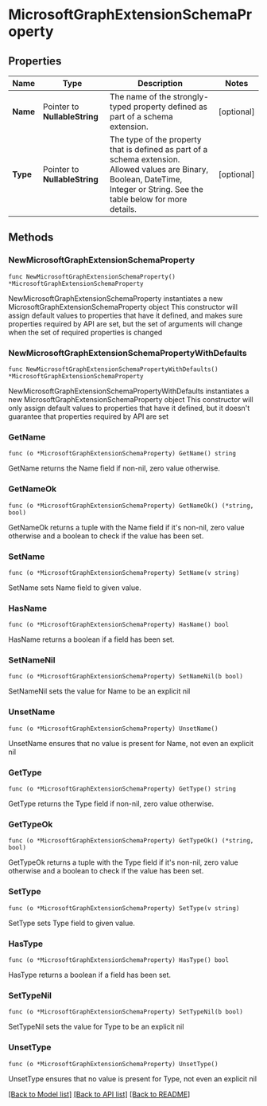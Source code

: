 # MicrosoftGraphExtensionSchemaProperty

## Properties

Name | Type | Description | Notes
------------ | ------------- | ------------- | -------------
**Name** | Pointer to **NullableString** | The name of the strongly-typed property defined as part of a schema extension. | [optional] 
**Type** | Pointer to **NullableString** | The type of the property that is defined as part of a schema extension.  Allowed values are Binary, Boolean, DateTime, Integer or String.  See the table below for more details. | [optional] 

## Methods

### NewMicrosoftGraphExtensionSchemaProperty

`func NewMicrosoftGraphExtensionSchemaProperty() *MicrosoftGraphExtensionSchemaProperty`

NewMicrosoftGraphExtensionSchemaProperty instantiates a new MicrosoftGraphExtensionSchemaProperty object
This constructor will assign default values to properties that have it defined,
and makes sure properties required by API are set, but the set of arguments
will change when the set of required properties is changed

### NewMicrosoftGraphExtensionSchemaPropertyWithDefaults

`func NewMicrosoftGraphExtensionSchemaPropertyWithDefaults() *MicrosoftGraphExtensionSchemaProperty`

NewMicrosoftGraphExtensionSchemaPropertyWithDefaults instantiates a new MicrosoftGraphExtensionSchemaProperty object
This constructor will only assign default values to properties that have it defined,
but it doesn't guarantee that properties required by API are set

### GetName

`func (o *MicrosoftGraphExtensionSchemaProperty) GetName() string`

GetName returns the Name field if non-nil, zero value otherwise.

### GetNameOk

`func (o *MicrosoftGraphExtensionSchemaProperty) GetNameOk() (*string, bool)`

GetNameOk returns a tuple with the Name field if it's non-nil, zero value otherwise
and a boolean to check if the value has been set.

### SetName

`func (o *MicrosoftGraphExtensionSchemaProperty) SetName(v string)`

SetName sets Name field to given value.

### HasName

`func (o *MicrosoftGraphExtensionSchemaProperty) HasName() bool`

HasName returns a boolean if a field has been set.

### SetNameNil

`func (o *MicrosoftGraphExtensionSchemaProperty) SetNameNil(b bool)`

 SetNameNil sets the value for Name to be an explicit nil

### UnsetName
`func (o *MicrosoftGraphExtensionSchemaProperty) UnsetName()`

UnsetName ensures that no value is present for Name, not even an explicit nil
### GetType

`func (o *MicrosoftGraphExtensionSchemaProperty) GetType() string`

GetType returns the Type field if non-nil, zero value otherwise.

### GetTypeOk

`func (o *MicrosoftGraphExtensionSchemaProperty) GetTypeOk() (*string, bool)`

GetTypeOk returns a tuple with the Type field if it's non-nil, zero value otherwise
and a boolean to check if the value has been set.

### SetType

`func (o *MicrosoftGraphExtensionSchemaProperty) SetType(v string)`

SetType sets Type field to given value.

### HasType

`func (o *MicrosoftGraphExtensionSchemaProperty) HasType() bool`

HasType returns a boolean if a field has been set.

### SetTypeNil

`func (o *MicrosoftGraphExtensionSchemaProperty) SetTypeNil(b bool)`

 SetTypeNil sets the value for Type to be an explicit nil

### UnsetType
`func (o *MicrosoftGraphExtensionSchemaProperty) UnsetType()`

UnsetType ensures that no value is present for Type, not even an explicit nil

[[Back to Model list]](../README.md#documentation-for-models) [[Back to API list]](../README.md#documentation-for-api-endpoints) [[Back to README]](../README.md)


